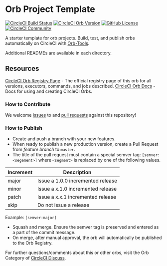 # Orb Project Template

[![CircleCI Build Status](https://circleci.com/gh/evgenoid/orb-aws-lambda-ingestor.svg?style=shield "CircleCI Build Status")](https://circleci.com/gh/evgenoid/orb-aws-lambda-ingestor) [![CircleCI Orb Version](https://badges.circleci.com/orbs/evgenoid/aws-lambda-ingestor)](https://circleci.com/orbs/registry/orb/evgenoid/aws-lambda-ingestor) [![GitHub License](https://img.shields.io/badge/license-MIT-lightgrey.svg)](https://raw.githubusercontent.com/evgenoid/orb-aws-lambda-ingestor/master/LICENSE) [![CircleCI Community](https://img.shields.io/badge/community-CircleCI%20Discuss-343434.svg)](https://discuss.circleci.com/c/ecosystem/orbs)



A starter template for orb projects. Build, test, and publish orbs automatically on CircleCI with [Orb-Tools](https://circleci.com/orbs/registry/orb/circleci/orb-tools).

Additional READMEs are available in each directory.



## Resources

[CircleCI Orb Registry Page](https://circleci.com/orbs/registry/orb/evgenoid/orb-aws-lambda-ingestor) - The official registry page of this orb for all versions, executors, commands, and jobs described.
[CircleCI Orb Docs](https://circleci.com/docs/2.0/orb-intro/#section=configuration) - Docs for using and creating CircleCI Orbs.

### How to Contribute

We welcome [issues](https://github.com/evgenoid/orb-aws-lambda-ingestor/issues) to and [pull requests](https://github.com/evgenoid/orb-aws-lambda-ingestor/pulls) against this repository!

### How to Publish
* Create and push a branch with your new features.
* When ready to publish a new production version, create a Pull Request from _feature branch_ to `master`.
* The title of the pull request must contain a special semver tag: `[semver:<segement>]` where `<segment>` is replaced by one of the following values.

| Increment | Description|
| ----------| -----------|
| major     | Issue a 1.0.0 incremented release|
| minor     | Issue a x.1.0 incremented release|
| patch     | Issue a x.x.1 incremented release|
| skip      | Do not issue a release|

Example: `[semver:major]`

* Squash and merge. Ensure the semver tag is preserved and entered as a part of the commit message.
* On merge, after manual approval, the orb will automatically be published to the Orb Registry.


For further questions/comments about this or other orbs, visit the Orb Category of [CircleCI Discuss](https://discuss.circleci.com/c/orbs).

